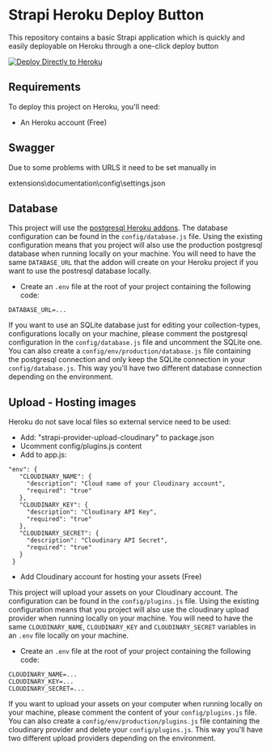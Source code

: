 # Strapi Heroku Deploy Button

This repository contains a basic Strapi application which is quickly and easily deployable on Heroku through a one-click deploy button

[![Deploy Directly to Heroku](https://www.herokucdn.com/deploy/button.svg)](https://heroku.com/deploy?template=https://github.com/pbaranski/strapi-heroku-template)

<!-- <a href="https://www.heroku.com/deploy/?template=https://github.com/pbaranski/strapi-heroku-template">
<img src="https://assets.strapi.io/uploads/Deploy_button_heroku_b1043fc67d.png" />
</a> -->

## Requirements

To deploy this project on Heroku, you'll need:

- An Heroku account (Free)

## Swagger 

Due to some problems with URLS it need to be set manually in 

extensions\documentation\config\settings.json


## Database

This project will use the [postgresql Heroku addons](https://elements.heroku.com/addons/heroku-postgresql). The database configuration can be found in the `config/database.js` file. Using the existing configuration means that you project will also use the production postgresql database when running locally on your machine. 
You will need to have the same `DATABASE_URL` that the addon will create on your Heroku project if you want to use the postresql database locally.

  - Create an `.env` file at the root of your project containing the following code:

```
DATABASE_URL=...
```

If you want to use an SQLite database just for editing your collection-types, configurations locally on your machine, please comment the postgresql configuration in the `config/database.js` file and uncomment the SQLite one. 
You can also create a `config/env/production/database.js` file containing the postgresql connection and only keep the SQLite connection in your `config/database.js`. This way you'll have two different database connection depending on the environment.

## Upload - Hosting images

Heroku do not save local files so external service need to be used:
- Add: "strapi-provider-upload-cloudinary" to package.json
- Ucomment config/plugins.js content 
- Add to app.js: 
 ```
 "env": {
    "CLOUDINARY_NAME": {
      "description": "Cloud name of your Cloudinary account",
      "required": "true"
    },
    "CLOUDINARY_KEY": {
      "description": "Cloudinary API Key",
      "required": "true"
    },
    "CLOUDINARY_SECRET": {
      "description": "Cloudinary API Secret",
      "required": "true"
    }
  }
  ```

- Add Cloudinary account for hosting your assets (Free) 

This project will upload your assets on your Cloudinary account. The configuration can be found in the `config/plugins.js` file. Using the existing configuration means that you project will also use the cloudinary upload provider when running locally on your machine.
You will need to have the same `CLOUDINARY_NAME`, `CLOUDINARY_KEY` and `CLOUDINARY_SECRET` variables in an `.env` file locally on your machine.

  - Create an `.env` file at the root of your project containing the following code:

```
CLOUDINARY_NAME=...
CLOUDINARY_KEY=...
CLOUDINARY_SECRET=...
```

If you want to upload your assets on your computer when running locally on your machine, please comment the content of your `config/plugins.js` file. 
You can also create a `config/env/production/plugins.js` file containing the cloudinary provider and delete your `config/plugins.js`. This way you'll have two different upload providers depending on the environment.
